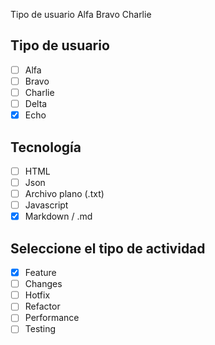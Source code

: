 Tipo de usuario
 Alfa
 Bravo
 Charlie
 ## Tipo de usuario
- [ ] Alfa
- [ ] Bravo
- [ ] Charlie
- [ ] Delta
- [x] Echo

## Tecnología
- [ ] HTML
- [ ] Json
- [ ] Archivo plano (.txt)
- [ ] Javascript
- [x] Markdown / .md

## Seleccione el tipo de actividad
- [x] Feature
- [ ] Changes
- [ ] Hotfix
- [ ] Refactor
- [ ] Performance
- [ ] Testing
